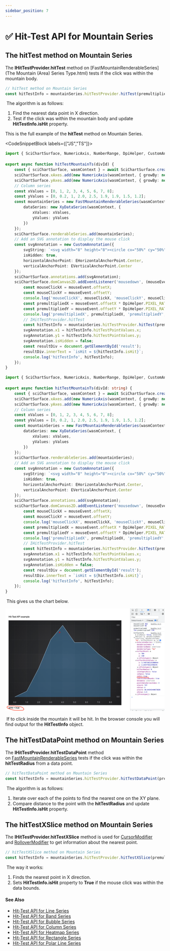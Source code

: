 ```yaml
---
sidebar_position: 7
---
```


# ✅ Hit-Test API for Mountain Series

The hitTest method on Mountain Series
-------------------------------------

The **IHitTestProvider.hitTest** method on [FastMountainRenderableSeries](The Mountain \(Area\) Series Type.html) tests if the click was within the mountain body.

```ts
// hitTest method on Mountain Series
const hitTestInfo = mountainSeries.hitTestProvider.hitTest(premultipliedX, premultipliedY);
```

 The algorithm is as follows:

1.  Find the nearest data point in X direction.
2.  Test if the click was within the mountain body and update **HitTestInfo.isHit** property.

This is the full example of the **hitTest** method on Mountain Series.

<CodeSnippetBlock labels={["JS","TS"]}>
```ts showLineNumbers
import { SciChartSurface, NumericAxis, NumberRange, DpiHelper, CustomAnnotation, EHorizontalAnchorPoint, EVerticalAnchorPoint, XyDataSeries, FastMountainRenderableSeries } from 'scichart';

export async function hitTestMountainTs(divId) {
    const { sciChartSurface, wasmContext } = await SciChartSurface.create(divId);
    sciChartSurface.xAxes.add(new NumericAxis(wasmContext, { growBy: new NumberRange(0.05, 0.05) }));
    sciChartSurface.yAxes.add(new NumericAxis(wasmContext, { growBy: new NumberRange(0.05, 0.05) }));
    // Column series
    const xValues = [0, 1, 2, 3, 4, 5, 6, 7, 8];
    const yValues = [0, 0.2, 1, 2.0, 2.5, 1.9, 1.9, 1.5, 1.2];
    const mountainSeries = new FastMountainRenderableSeries(wasmContext, {
        dataSeries: new XyDataSeries(wasmContext, {
            xValues: xValues,
            yValues: yValues
        })
    });
    sciChartSurface.renderableSeries.add(mountainSeries);
    // Add an SVG annotation to display the mouse click
    const svgAnnotation = new CustomAnnotation({
        svgString: `<svg width="8" height="8"><circle cx="50%" cy="50%" r="4" fill="#FF0000"/></svg>`,
        isHidden: true,
        horizontalAnchorPoint: EHorizontalAnchorPoint.Center,
        verticalAnchorPoint: EVerticalAnchorPoint.Center
    });
    sciChartSurface.annotations.add(svgAnnotation);
    sciChartSurface.domCanvas2D.addEventListener('mousedown', (mouseEvent) => {
        const mouseClickX = mouseEvent.offsetX;
        const mouseClickY = mouseEvent.offsetY;
        console.log('mouseClickX', mouseClickX, 'mouseClickY', mouseClickY);
        const premultipliedX = mouseEvent.offsetX * DpiHelper.PIXEL_RATIO;
        const premultipliedY = mouseEvent.offsetY * DpiHelper.PIXEL_RATIO;
        console.log('premultipliedX', premultipliedX, 'premultipliedY', premultipliedY);
        // IHitTestProvider.hitTest
        const hitTestInfo = mountainSeries.hitTestProvider.hitTest(premultipliedX, premultipliedY);
        svgAnnotation.x1 = hitTestInfo.hitTestPointValues.x;
        svgAnnotation.y1 = hitTestInfo.hitTestPointValues.y;
        svgAnnotation.isHidden = false;
        const resultDiv = document.getElementById('result');
        resultDiv.innerText = `isHit = ${hitTestInfo.isHit}`;
        console.log('hitTestInfo', hitTestInfo);
    });
}
```
```ts showLineNumbers
import { SciChartSurface, NumericAxis, NumberRange, DpiHelper, CustomAnnotation, EHorizontalAnchorPoint, EVerticalAnchorPoint, XyDataSeries, FastMountainRenderableSeries } from 'scichart';

export async function hitTestMountainTs(divId: string) {
    const { sciChartSurface, wasmContext } = await SciChartSurface.create(divId);
    sciChartSurface.xAxes.add(new NumericAxis(wasmContext, { growBy: new NumberRange(0.05, 0.05) }));
    sciChartSurface.yAxes.add(new NumericAxis(wasmContext, { growBy: new NumberRange(0.05, 0.05) }));
    // Column series
    const xValues = [0, 1, 2, 3, 4, 5, 6, 7, 8];
    const yValues = [0, 0.2, 1, 2.0, 2.5, 1.9, 1.9, 1.5, 1.2];
    const mountainSeries = new FastMountainRenderableSeries(wasmContext, {
        dataSeries: new XyDataSeries(wasmContext, {
            xValues: xValues,
            yValues: yValues
        })
    });
    sciChartSurface.renderableSeries.add(mountainSeries);
    // Add an SVG annotation to display the mouse click
    const svgAnnotation = new CustomAnnotation({
        svgString: `<svg width="8" height="8"><circle cx="50%" cy="50%" r="4" fill="#FF0000"/></svg>`,
        isHidden: true,
        horizontalAnchorPoint: EHorizontalAnchorPoint.Center,
        verticalAnchorPoint: EVerticalAnchorPoint.Center
    });
    sciChartSurface.annotations.add(svgAnnotation);
    sciChartSurface.domCanvas2D.addEventListener('mousedown', (mouseEvent: MouseEvent) => {
        const mouseClickX = mouseEvent.offsetX;
        const mouseClickY = mouseEvent.offsetY;
        console.log('mouseClickX', mouseClickX, 'mouseClickY', mouseClickY);
        const premultipliedX = mouseEvent.offsetX * DpiHelper.PIXEL_RATIO;
        const premultipliedY = mouseEvent.offsetY * DpiHelper.PIXEL_RATIO;
        console.log('premultipliedX', premultipliedX, 'premultipliedY', premultipliedY);
        // IHitTestProvider.hitTest
        const hitTestInfo = mountainSeries.hitTestProvider.hitTest(premultipliedX, premultipliedY);
        svgAnnotation.x1 = hitTestInfo.hitTestPointValues.x;
        svgAnnotation.y1 = hitTestInfo.hitTestPointValues.y;
        svgAnnotation.isHidden = false;
        const resultDiv = document.getElementById('result');
        resultDiv.innerText = `isHit = ${hitTestInfo.isHit}`;
        console.log('hitTestInfo', hitTestInfo);
    });
}
```
</CodeSnippetBlock>

 This gives us the chart below.

![](images/HitTestApi_mountain-chart1.png)

 If to click inside the mountain it will be hit. In the browser console you will find output for the **HitTestInfo** object.

The hitTestDataPoint method on Mountain Series
----------------------------------------------

The **IHitTestProvider.hitTestDataPoint** method on [FastMountainRenderableSeries](/docs/2d-charts/chart-types/fast-mountain-area-renderable-series/index.md) tests if the click was within the **hitTestRadius** from a data point.

```ts
// hitTestDataPoint method on Mountain Series
const hitTestInfo = mountainSeries.hitTestProvider.hitTestDataPoint(premultipliedX, premultipliedY, HIT\_TEST\_RADIUS);
```

 The algorithm is as follows:

1.  Iterate over each of the points to find the nearest one on the XY plane.
2.  Compare distance to the point with the **hitTestRadius** and update **HitTestInfo.isHit** property.

The hitTestXSlice method on Mountain Series
-------------------------------------------

The **IHitTestProvider.hitTestXSlice** method is used for [CursorModifier](/docs/2d-charts/chart-modifier-api/cursor-modifier/cursor-modifier-overview/index.md) and [RolloverModifier](/docs/2d-charts/chart-modifier-api/rollover-modifier/index.md) to get information about the nearest point.

```ts
// hitTestXSlice method on Mountain Series
const hitTestInfo = mountainSeries.hitTestProvider.hitTestXSlice(premultipliedX, premultipliedY);
```

 The way it works:

1.  Finds the nearest point in X direction.
2.  Sets **HitTestInfo.isHit** property to **True** if the mouse click was within the data bounds.

#### See Also

* [Hit-Test API for Line Series](/docs/2d-charts/chart-types/hit-test-api/fast-line-renderable-series/index.md)
* [Hit-Test API for Band Series](/docs/2d-charts/chart-types/hit-test-api/fast-band-renderable-series/index.md)
* [Hit-Test API for Bubble Series](/docs/2d-charts/chart-types/hit-test-api/fast-bubble-renderable-series/index.md)
* [Hit-Test API for Column Series](/docs/2d-charts/chart-types/hit-test-api/fast-column-renderable-series/index.md)
* [Hit-Test API for Heatmap Series](/docs/2d-charts/chart-types/hit-test-api/uniform-heatmap-renderable-series/index.md)
* [Hit-Test API for Rectangle Series](/docs/2d-charts/chart-types/hit-test-api/fast-rectangle-renderable-series/index.md)
* [Hit-Test API for Polar Line Series](/docs/2d-charts/chart-types/hit-test-api/polar-line-renderable-series/README.md)
